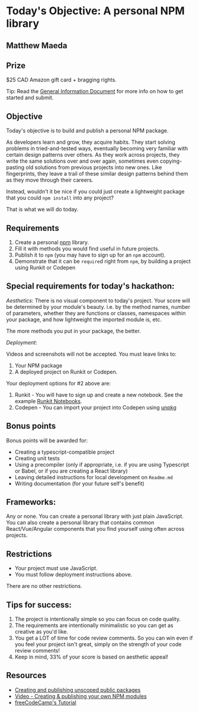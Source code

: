 # Today's Objective: A personal NPM library
## Matthew Maeda
## Prize

$25 CAD Amazon gift card + bragging rights.

Tip: Read the [General Information Document](General%20Information.md) for more info on how to get started and submit.

## Objective

Today's objective is to build and publish a personal NPM package.

As developers learn and grow, they acquire habits. They start solving problems in tried-and-tested ways, eventually becoming very familiar with certain design patterns over others. As they work across projects, they write the same solutions over and over again, sometimes even copying-pasting old solutions from previous projects into new ones. Like fingerprints, they leave a trail of these similar design patterns behind them as they move through their careers.

Instead, wouldn't it be nice if you could just create a lightweight package that you could `npm install` into any project?

That is what we will do today.

## Requirements

1. Create a personal [npm](https://npmjs.com) library.
1. Fill it with methods you would find useful in future projects.
1. Publish it to `npm` (you may have to sign up for an `npm` account).
1. Demonstrate that it can be `require`d right from `npm`, by building a project using Runkit or Codepen

## Special requirements for today's hackathon:

*Aesthetics*: There is no visual component to today's project. Your score will be determined by your module's beauty. i.e. by the method names, number of parameters, whether they are functions or classes, namespaces within your package, and how lightweight the imported module is, etc.

The more methods you put in your package, the better.

*Deployment*:

Videos and screenshots will not be accepted. You must leave links to:

1. Your NPM package
2. A deployed project on Runkit or Codepen.


Your deployment options for #2 above are:

1. Runkit - You will have to sign up and create a new notebook. See the example [Runkit Notebooks](https://runkit.com/monarchwadia). 
2. Codepen - You can import your project into Codepen using [unpkg](https://unpkg.com/)

## Bonus points

Bonus points will be awarded for:
* Creating a typescript-compatible project
* Creating unit tests
* Using a precompiler (only if appropriate, i.e. if you are using Typescript or Babel, or if you are creating a React library)
* Leaving detailed instructions for local development on `Readme.md`
* Writing documentation (for your future self's benefit)

## Frameworks:

Any or none. You can create a personal library with just plain JavaScript. You can also create a personal library that contains common React/Vue/Angular components that you find yourself using often across projects.

## Restrictions

* Your project must use JavaScript.
* You must follow deployment instructions above.

There are no other restrictions.

## Tips for success:

1. The project is intentionally simple so you can focus on code quality.
1. The requirements are intentionally minimalistic so you can get as creative as you'd like.
1. You get a LOT of time for code review comments. So you can win even if you feel your project isn't great, simply on the strength of your code review comments!
1. Keep in mind, 33% of your score is based on aesthetic appeal!

## Resources

* [Creating and publishing unscoped public packages](https://docs.npmjs.com/creating-and-publishing-unscoped-public-packages)
* [Video - Creating & publishing your own NPM modules](https://www.youtube.com/watch?v=rTsz09zRuTU)
* [freeCodeCamp's Tutorial](https://www.freecodecamp.org/news/how-to-make-a-beautiful-tiny-npm-package-and-publish-it-2881d4307f78/)
